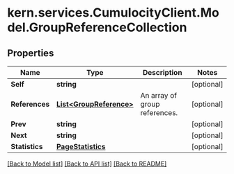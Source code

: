 
# kern.services.CumulocityClient.Model.GroupReferenceCollection

## Properties

Name | Type | Description | Notes
------------ | ------------- | ------------- | -------------
**Self** | **string** |  | [optional] 
**References** | [**List&lt;GroupReference&gt;**](GroupReference.md) | An array of group references. | [optional] 
**Prev** | **string** |  | [optional] 
**Next** | **string** |  | [optional] 
**Statistics** | [**PageStatistics**](PageStatistics.md) |  | [optional] 

[[Back to Model list]](../README.md#documentation-for-models)
[[Back to API list]](../README.md#documentation-for-api-endpoints)
[[Back to README]](../README.md)

